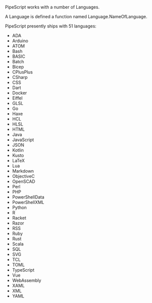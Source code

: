 PipeScript works with a number of Languages.

A Language is defined a function named Language.NameOfLanguage.

PipeScript presently ships with 51 languages:

* ADA
* Arduino
* ATOM
* Bash
* BASIC
* Batch
* Bicep
* CPlusPlus
* CSharp
* CSS
* Dart
* Docker
* Eiffel
* GLSL
* Go
* Haxe
* HCL
* HLSL
* HTML
* Java
* JavaScript
* JSON
* Kotlin
* Kusto
* LaTeX
* Lua
* Markdown
* ObjectiveC
* OpenSCAD
* Perl
* PHP
* PowerShellData
* PowerShellXML
* Python
* R
* Racket
* Razor
* RSS
* Ruby
* Rust
* Scala
* SQL
* SVG
* TCL
* TOML
* TypeScript
* Vue
* WebAssembly
* XAML
* XML
* YAML

